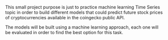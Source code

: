 This small project purpose is just to practice machine learning Time Series topic in order to build different models that could predict future stock prices of cryptocurrencies available in the coingecko public API.

The models will be built using a machine learning approach, each one will be evaluated in order to find the best option for this task.
